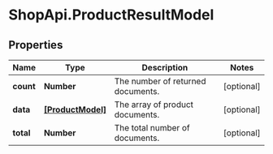 # ShopApi.ProductResultModel

## Properties
Name | Type | Description | Notes
------------ | ------------- | ------------- | -------------
**count** | **Number** | The number of returned documents. | [optional] 
**data** | [**[ProductModel]**](ProductModel.md) | The array of product documents. | [optional] 
**total** | **Number** | The total number of documents. | [optional] 


